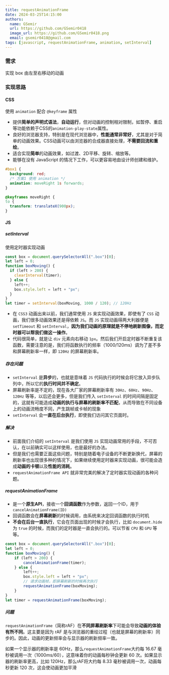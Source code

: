 ```yaml
---
title: requestAnimationFrame
date: 2024-03-25T14:15:00
authors:
  name: GSemir
  url: https://github.com/GSemir0418
  image_url: https://github.com/GSemir0418.png
  email: gsemir0418@gmail.com
tags: [javascript, requestAnimationFrame, animation, setInterval]
---
```


### 需求

实现 box 由左至右移动的动画

### 实现思路

#### CSS 

使用 `animation` 配合 `@keyframe` 属性

- 提供**简单的声明式语法**，**自动运行**，但对动画的控制相对限制，如暂停、重启等功能依赖于CSS的`animation-play-state`属性。
- 良好的浏览器支持，特别是在现代浏览器中，**性能通常非常好**，尤其是对于简单的动画效果。CSS动画可以由浏览器的合成器直接处理，**不需要回流和重绘**。
- 适合实现**简单**的动画效果，如过渡、2D平移、旋转、缩放等。
- 能够在没有 JavaScript 的情况下工作，可以更容易地由设计师创建和维护。

```css
#box1 {
  background: red;
  /* 方案1 使用 animation */
  animation: moveRight 1s forwards;
}

@keyframes moveRight {
to {
  transform: translateX(900px);
}
```

#### JS

##### setInterval

使用定时器实现动画

```js
const box = document.querySelectorAll(".box")[0];
let left = 0;
function boxMoving() {
  if (left > 200) {
    clearInterval(timer);
  } else {
    left++;
    box.style.left = left + "px";
  }
}
let timer = setInterval(boxMoving, 1000 / 120); // 120Hz
```

- 在 `CSS3` 动画出来以前，我们通常使用 `JS` 来实现动画效果，即使有了 `CSS` 动画，我们很多动画效果还是得依赖 `JS`。而 `JS` 实现动画得两大利器便是 `setTimeout` 和 `setInterval`，**因为我们动画的原理就是不停地刷新图像，而定时器可以帮我们做这一操作**。
- 代码很简单，就是让 `div` 元素向右移动 `1px`。然后我们开启定时器不断重复该函数，需要注意的是，我们将函数执行的频率（1000/120ms）调为了差不多和屏幕刷新率一样，即 `120Hz` 的屏幕刷新率。

##### 存在问题

- `setInterval` 是**异步**的，也就是意味着 `JS` 代码执行的时候会将它放入异步队列中，所以它的**执行时间并不确定**。
- 屏幕刷新率是不定的，现在各大厂家的屏幕刷新率有 `30Hz`、`60Hz`、`90Hz`、`120Hz` 等等，以后还会更多，但是我们传入 `setInterval` 的时间间隔是固定的，这就有可能造成**动画的执行与屏幕的刷新率不匹配**，从而导致在不同设备上的动画流畅度不同，产生跳帧或卡帧的现象
- `setInterval` 会**一直在后台执行**，即使我们访问其它页面时。

##### 解决

- 前面我们介绍的 `setInterval` 是我们使用 `JS` 实现动画常用的手段，不可否认，在以前确实可以这样使用，也是最好的办法。
- 但是我们也需要正面这些问题，特别是随着电子设备的不断更新换代，屏幕的刷新率也出现很多种的情况下，如果继续使用定时器来实现动画，很可能会造成**动画的卡顿**以及**性能的消耗**。
- `requestAnimationFrame API` 就非常完美的解决了定时器实现动画的各种问题。

##### requestAnimationFrame

- 是一个**原生API**，接收一个**回调函数**作为参数，返回一个ID，用于`cancelAnimationFrame(ID)`
- 回调函数会在**屏幕刷新**的时候调用，由系统来决定回调函数的执行时机
- **不会在后台一直执行**，它会在页面出现的时候才会执行，比如 `document.hide` 为 `true` 的时候，而我们的定时器是一直会执行的。可以节省 `CPU` 和 `GPU` 等等。

```js
const box = document.querySelectorAll(".box")[0];
let left = 0;
function boxMoving() {
	if (left > 200) {
		cancelAnimationFrame(timer);
	} else {
		left++;
		box.style.left = left + "px";
		// 请求动画帧，即屏幕刷新的时候再次执行
		requestAnimationFrame(boxMoving);
	}
}
let timer = requestAnimationFrame(boxMoving);
```

##### 问题

`requestAnimationFrame`（简称rAF）在**不同屏幕刷新率**下可能会导致**动画的体验有所不同**。这主要是因为 rAF 是与浏览器的重绘过程（也就是屏幕的刷新率）同步的。因此，动画的更新频率会与显示器的刷新频率一致。

如果一个显示器的刷新率是 60Hz，那么`requestAnimationFrame`大约每 16.67 毫秒被调用一次（1000ms/60），这意味着你的动画每秒钟会更新 60 次。如果显示器的刷新率更高，比如 120Hz，那么rAF将大约每 8.33 毫秒被调用一次，动画每秒更新 120 次，这会使动画更加平滑
